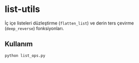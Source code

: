 # list-utils

İç içe listeleri düzleştirme (`flatten_list`) ve derin ters çevirme (`deep_reverse`) fonksiyonları.

## Kullanım
```bash
python list_ops.py
